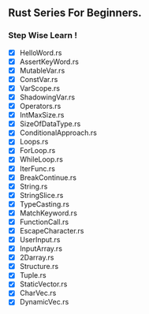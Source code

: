## Rust Series For Beginners.

### Step Wise Learn !

- [x] HelloWord.rs
- [x] AssertKeyWord.rs
- [x] MutableVar.rs
- [x] ConstVar.rs
- [x] VarScope.rs
- [x] ShadowingVar.rs
- [x] Operators.rs
- [x] IntMaxSize.rs
- [x] SizeOfDataType.rs
- [x] ConditionalApproach.rs
- [x] Loops.rs
- [x] ForLoop.rs
- [x] WhileLoop.rs
- [x] IterFunc.rs
- [x] BreakContinue.rs
- [x] String.rs
- [x] StringSlice.rs
- [x] TypeCasting.rs
- [x] MatchKeyword.rs
- [x] FunctionCall.rs
- [x] EscapeCharacter.rs
- [x] UserInput.rs
- [x] InputArray.rs
- [x] 2Darray.rs
- [x] Structure.rs
- [x] Tuple.rs
- [x] StaticVector.rs
- [x] CharVec.rs
- [x] DynamicVec.rs
